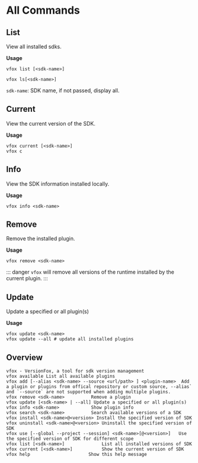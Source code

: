# All Commands

## List

View all installed sdks.

**Usage**

```shell
vfox list [<sdk-name>]

vfox ls[<sdk-name>]
```

`sdk-name`: SDK name, if not passed, display all.

## Current

View the current version of the SDK.


**Usage**

```shell
vfox current [<sdk-name>]
vfox c
```



## Info

View the SDK information installed locally.

**Usage**

```shell
vfox info <sdk-name>
```

## Remove

Remove the installed plugin.

**Usage**

```shell
vfox remove <sdk-name>
```

::: danger
`vfox` will remove all versions of the runtime installed by the current plugin.
:::



## Update

Update a specified or all plugin(s)

**Usage**

```shell
vfox update <sdk-name>
vfox update --all # update all installed plugins
```

## Overview

```shell
vfox - VersionFox, a tool for sdk version management
vfox available List all available plugins
vfox add [--alias <sdk-name> --source <url/path> ] <plugin-name>  Add a plugin or plugins from offical repository or custom source, --alias` and `--source` are not supported when adding multiple plugins.
vfox remove <sdk-name>          Remove a plugin
vfox update [<sdk-name> | --all] Update a specified or all plugin(s)
vfox info <sdk-name>            Show plugin info
vfox search <sdk-name>          Search available versions of a SDK
vfox install <sdk-name>@<version> Install the specified version of SDK
vfox uninstall <sdk-name>@<version> Uninstall the specified version of SDK
vfox use [--global --project --session] <sdk-name>[@<version>]   Use the specified version of SDK for different scope
vfox list [<sdk-name>]              List all installed versions of SDK
vfox current [<sdk-name>]           Show the current version of SDK
vfox help                      Show this help message
```